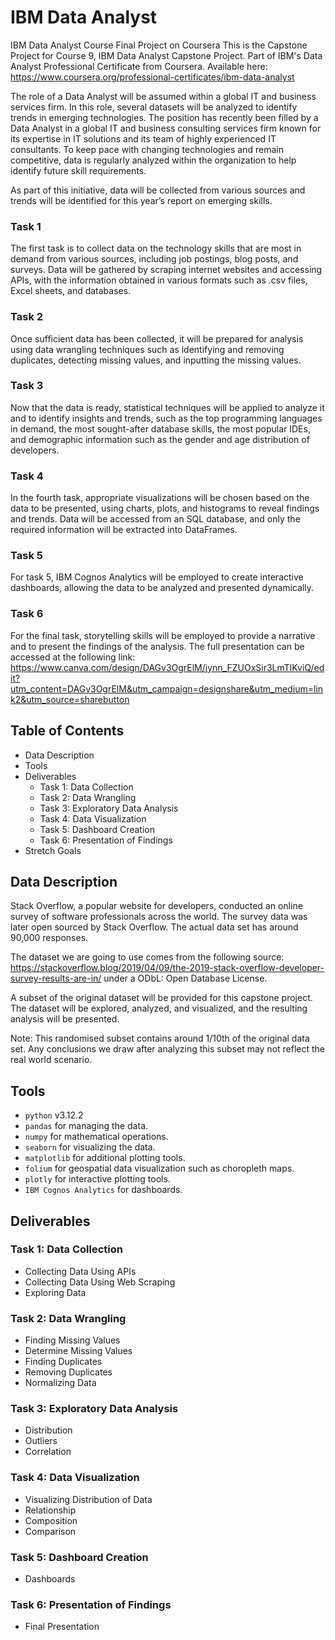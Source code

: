 # IBM Data Analyst
IBM Data Analyst Course Final Project on Coursera
This is the Capstone Project for Course 9, IBM Data Analyst Capstone Project. Part of IBM's Data Analyst Professional Certificate from Coursera. Available here: https://www.coursera.org/professional-certificates/ibm-data-analyst

The role of a Data Analyst will be assumed within a global IT and business services firm. In this role, several datasets will be analyzed to identify trends in emerging technologies. The position has recently been filled by a Data Analyst in a global IT and business consulting services firm known for its expertise in IT solutions and its team of highly experienced IT consultants. To keep pace with changing technologies and remain competitive, data is regularly analyzed within the organization to help identify future skill requirements.

As part of this initiative, data will be collected from various sources and trends will be identified for this year’s report on emerging skills.

### Task 1
The first task is to collect data on the technology skills that are most in demand from various sources, including job postings, blog posts, and surveys. Data will be gathered by scraping internet websites and accessing APIs, with the information obtained in various formats such as .csv files, Excel sheets, and databases.

### Task 2
Once sufficient data has been collected, it will be prepared for analysis using data wrangling techniques such as identifying and removing duplicates, detecting missing values, and inputting the missing values.

### Task 3
Now that the data is ready, statistical techniques will be applied to analyze it and to identify insights and trends, such as the top programming languages in demand, the most sought-after database skills, the most popular IDEs, and demographic information such as the gender and age distribution of developers.

### Task 4
In the fourth task, appropriate visualizations will be chosen based on the data to be presented, using charts, plots, and histograms to reveal findings and trends. Data will be accessed from an SQL database, and only the required information will be extracted into DataFrames.

### Task 5
For task 5, IBM Cognos Analytics will be employed to create interactive dashboards, allowing the data to be analyzed and presented dynamically.

### Task 6
For the final task, storytelling skills will be employed to provide a narrative and to present the findings of the analysis. The full presentation can be accessed at the following link: https://www.canva.com/design/DAGv3OgrElM/jynn_FZUOxSir3LmTlKviQ/edit?utm_content=DAGv3OgrElM&utm_campaign=designshare&utm_medium=link2&utm_source=sharebutton

## Table of Contents
- Data Description
- Tools
- Deliverables
  - Task 1: Data Collection
  - Task 2: Data Wrangling
  - Task 3: Exploratory Data Analysis
  - Task 4: Data Visualization
  - Task 5: Dashboard Creation
  - Task 6: Presentation of Findings
- Stretch Goals

## Data Description
Stack Overflow, a popular website for developers, conducted an online survey of software professionals across the world. The survey data was later open sourced by Stack Overflow. The actual data set has around 90,000 responses.

The dataset we are going to use comes from the following source: https://stackoverflow.blog/2019/04/09/the-2019-stack-overflow-developer-survey-results-are-in/ under a ODbL: Open Database License.

A subset of the original dataset will be provided for this capstone project. The dataset will be explored, analyzed, and visualized, and the resulting analysis will be presented.

Note: This randomised subset contains around 1/10th of the original data set. Any conclusions we draw after analyzing this subset may not reflect the real world scenario.

## Tools
- `python` v3.12.2
- `pandas` for managing the data.
- `numpy` for mathematical operations.
- `seaborn` for visualizing the data.
- `matplotlib` for additional plotting tools.
- `folium` for geospatial data visualization such as choropleth maps.
- `plotly` for interactive plotting tools.
- `IBM Cognos Analytics` for dashboards.

## Deliverables
### Task 1: Data Collection
- Collecting Data Using APIs
- Collecting Data Using Web Scraping
- Exploring Data

### Task 2: Data Wrangling
- Finding Missing Values
- Determine Missing Values
- Finding Duplicates
- Removing Duplicates
- Normalizing Data

### Task 3: Exploratory Data Analysis
- Distribution
- Outliers
- Correlation

### Task 4: Data Visualization
- Visualizing Distribution of Data
- Relationship
- Composition
- Comparison

### Task 5: Dashboard Creation
- Dashboards

### Task 6: Presentation of Findings
- Final Presentation
